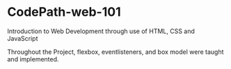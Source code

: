 # CodePath-web-101
Introduction to Web Development through use of HTML, CSS and JavaScript

Throughout the Project, flexbox, eventlisteners, and box model were taught and implemented.
